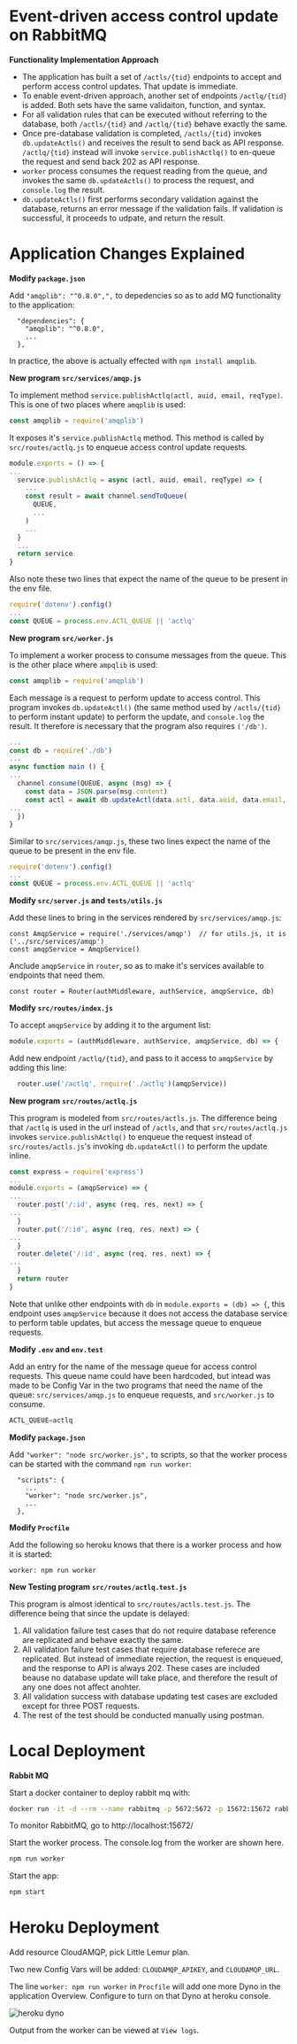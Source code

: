 # Event-driven access control update on RabbitMQ

**Functionality Implementation Approach**

- The application has built a set of `/actls/{tid}` endpoints to accept and perform access control updates.  That
  update is immediate.
- To enable event-driven approach, another set of endpoints `/actlq/{tid}` is added.  Both sets have the same validaiton,
  function, and syntax.
- For all validation rules that can be executed without referring to the database, both `/actls/{tid}` and `/actlq/{tid}` 
  behave exactly the same.
- Once pre-database validation is completed, `/actls/{tid}` invokes `db.updateActls()` and receives the result to send back 
  as API response.  `/actlq/{tid}` instead will invoke `service.publishActlq()` to en-queue the request and send back 202 
  as API response.
- `worker` process consumes the request reading from the queue, and invokes the same `db.updateActls()` to process
  the request, and `console.log` the result.
- `db.updateActls()` first performs secondary validation against the database, returns an error message if the 
  validation fails.  If validation is successful, it proceeds to udpate, and return the result.

# Application Changes Explained

**Modify  `package.json`**

Add `"amqplib": "^0.8.0",",` to depedencies so as to add MQ functionality to the application:
```
  "dependencies": {
    "amqplib": "^0.8.0",
	...
  },
```
In practice, the above is actually effected with `npm install amqplib`.

**New program `src/services/amqp.js`**

To implement method `service.publishActlq(actl, auid, email, reqType)`.  This is one of two places where `amqplib` is used:
```js
const amqplib = require('amqplib')
```  

It exposes it's `service.publishActlq` method.  This method is called by `src/routes/actlq.js` to enqueue access control 
update requests.
```js
module.exports = () => {
...
  service.publishActlq = async (actl, auid, email, reqType) => {
    ...
    const result = await channel.sendToQueue(
      QUEUE,
      ...
    )
    ...	
  }
  ...
  return service
}
```

Also note these two lines that expect the name of the queue to be present in the env file.
```js
require('dotenv').config()
...
const QUEUE = process.env.ACTL_QUEUE || 'actlq'
```  

**New program `src/worker.js`**

To implement a worker process to consume messages from the queue.  This is the other place where `ampqlib` is used:
```js
const amqplib = require('amqplib')
```  
Each message is a request to perform update to access control.  This program invokes `db.updateActl()` (the same method used 
by `/actls/{tid}` to perform instant update) to perform the update, and `console.log` the result.  It therefore
is necessary that the program also requires `('/db')`.
```js
...
const db = require('./db')
...
async function main () {
...
  channel.consume(QUEUE, async (msg) => {
    const data = JSON.parse(msg.content)
    const actl = await db.updateActl(data.actl, data.auid, data.email, data.reqType)
...
  })
}
```
Similar to `src/services/amqp.js`, these two lines expect the name of the queue to be present in the env file.
```js
require('dotenv').config()
...
const QUEUE = process.env.ACTL_QUEUE || 'actlq'
```  

  
**Modify `src/server.js` and `tests/utils.js`**

Add these lines to bring in the services rendered by `src/services/amqp.js`:
```
const AmqpService = require('./services/amqp')  // for utils.js, it is ('../src/services/amqp')
const amqpService = AmqpService()
```
Anclude `amqpService` in `router`, so as to make it's services available to endpoints that need them.
```
const router = Router(authMiddleware, authService, amqpService, db)
```

**Modify `src/routes/index.js`**

To accept `amqpService` by adding it to the argument list:
```js
module.exports = (authMiddleware, authService, amqpService, db) => {

```
Add new endpoint `/actlq/{tid}`, and pass to it access to `amqpService` by adding this line: 
```js
  router.use('/actlq', require('./actlq')(amqpService))
```

**New program `src/routes/actlq.js`**

This program is modeled from `src/routes/actls.js`.   The difference being that `/actlq` is used in the url instead 
of `/actls`, and that `src/routes/actlq.js` invokes `service.publishActlq()` to enqueue the request instead 
of `src/routes/actls.js`'s invoking `db.updateActl()` to perform the update inline.
```js
const express = require('express')
...
module.exports = (amqpService) => {
...
  router.post('/:id', async (req, res, next) => {
...
  }
  router.put('/:id', async (req, res, next) => {
...
  }
  router.delete('/:id', async (req, res, next) => {
...
  }
  return router
}
```
Note that unlike other endpoints with `db` in `module.exports = (db) => {`, this endpoint uses `amqpService` because it does
not access the database service to perform table updates, but access the message queue to enqueue requests.

**Modify `.env` and `env.test`**

Add an entry for the name of the message queue for access control requests.  This queue name could have been hardcoded, 
but intead was made to be Config Var in the two programs that need the name of the queue: `src/services/amqp.js` 
  to enqueue requests, and `src/worker.js` to consume.
```js
ACTL_QUEUE=actlq
```

**Modify `package.json`**

Add `"worker": "node src/worker.js",` to scripts, so that the worker process can be started with the command `npm run worker`:
```
  "scripts": {
    ...
    "worker": "node src/worker.js",
    ...
  },
```

**Modify `Procfile`**

Add the following so heroku knows that there is a worker process and how it is started:
```
worker: npm run worker
```  

**New Testing program `src/routes/actlq.test.js`**

This program is almost identical to `src/routes/actls.test.js`.  The difference being that since the update is delayed:
1. All validation failure test cases that do not require database reference are replicated and behave exactly the same.
1. All validation failure test cases that require database referece are replicated.  But instead of immediate rejection, 
   the request is enqueued, and the response to API is always 202.  These cases are included beause no database 
   update will take place, and therefore the result of any one does not affect anohter.
1. All validation success with database updating test cases are excluded except for three POST requests.
1. The rest of the test should be conducted manually using postman.

# Local Deployment

**Rabbit MQ**

Start a docker container to deploy rabbit mq with:
```bash
docker run -it -d --rm --name rabbitmq -p 5672:5672 -p 15672:15672 rabbitmq:3-management
```
To monitor RabbitMQ, go to http://localhost:15672/

Start the worker process.  The console.log from the worker are shown here.
```bash
npm run worker
```

Start the app:
```bash
npm start
```

# Heroku Deployment

Add resource CloudAMQP, pick Little Lemur plan.

Two new Config Vars will be added: `CLOUDAMQP_APIKEY`, and `CLOUDAMQP_URL`.

The line `worker: npm run worker` in `Procfile` will add one more Dyno in the application Overview.  Configure to 
turn on that Dyno at heroku console.

![heroku dyno](./dyno.png)

Output from the worker can be viewed at `View logs`.


